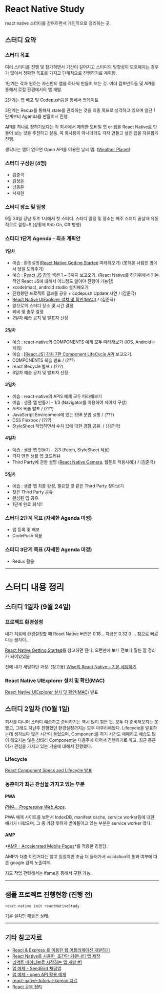 # React Native Study

react native 스터디를 참여하면서 개인적으로 정리하는 곳.

## 스터디 요약

### 스터디 목표

여러 스터디를 진행 및 참가하면서 기간이 길어지고 스터디의 방향성이 모호해지는 경우가 많아서 정확한 목표를 가지고 단계적으로 진행하기로 계획함.

1단계는 각자 원하는 자신만의 앱을 하나씩 만들어 보는 것. 여러 컴포넌트들 및 API를 통해서 로컬 환경에서의 앱 개발.

2단계는 앱 배포 및 Codepush등을 통해서 업데이트

3단계는 Redux를 통해서 state를 관리하는 것을 최종 목표로 생각하고 있으며 일단 1단계부터 Agenda를 만들어서 진행.

API를 하나로 정하기보다는 각 회사에서 제작한 모바일 앱 or 웹을 React Native로 만들어 보는 것을 추천하고 싶음. 꼭 회사용이 아니더라도 각자 만들고 싶은 앱을 자유롭게 진행.

생각나는 앱이 없으면 Open API를 이용한 날씨 앱. ([Weather Planet](https://developers.skplanetx.com/apidoc/kor/weather/))

### 스터디 구성원 (4명)

+ 김준극
+ 김정윤
+ 남동훈
+ 서재현

### 스터디 장소 및 일정

9월 24일 강남 토즈 1시에서 첫 스터디. 스터디 일정 및 장소는 매주 스터디 끝날때 유동적으로 결정~!! (상황에 따라 On, Off 병행)

### 스터디 1단계 Agenda - 최초 계획안

#### 1일차

+ 예습 : 환경설정([React Native Getting Started](https://facebook.github.io/react-native/docs/getting-started.html) 따라해오기) (못해온 사람은 옆에서 당일 도와주기) 
+ 예습 : [React JS 강좌](https://www.inflearn.com/course/react-%ea%b0%95%ec%a2%8c-velopert/?action=curriculum) 섹션 1 ~ 3까지 보고오기. (React Native를 하기위해서 기본적인 React JS에 대해서 어느정도 알아야 진행이 가능함)
+ xcode(mac), android studio 설치해오기
+ 진행했던 프로젝트 결과물 공유 + codepush Update 시연 / (김준극)
+ [React Native UIExplorer 설치 및 확인(MAC)](http://wagunblog.com/wp/?p=2144) / (김준극)
+ 앞으로의 스터디 장소 및 시간 결정
+ 회비 및 총무 결정
+ 2일차 예습 공지 및 발표자 선정

#### 2일차

+ 예습 : react-native의 COMPONENTS 예제 모두 따라해보기 (IOS, Android는 제외)
+ 예습 : [[React.JS] 강좌 7편 Component LifeCycle API](https://velopert.com/1130) 보고오기.
+ COMPONENTS 복습 발표 / (???)
+ react lifecycle 발표 / (???)
+ 3일차 예습 공지 및 발표자 선정

#### 3일차

+ 예습 : react-native의 APIS 예제 모두 따라해보기
+ 예습 : 샘플 앱 만들기 - 1/3 (Navigator를 이용하여 페이지 구성)
+ APIS 복습 발표 / (???)
+ JavaScript Environment에 있는 ES6 문법 설명 / (???)
+ CSS Flexbox / (???)
+ StyleSheet 작업하면서 수치 값에 대한 경험 공유. / (김준극)

#### 4일차

+ 예습 : 샘플 앱 만들기 - 2/3 (Fetch, StyleSheet 적용)
+ 각자 만든 샘플 앱 코드리뷰
+ Third Party에 관한 설명 ([React Native Camera](https://github.com/remobile/react-native-camera), 웹폰트 적용사례)) / (김준극)

#### 5일차

+ 예습 : 샘플 앱 최종 완성, 필요할 것 같은 Third Party 찾아보기 
+ 찾은 Third Party 공유
+ 완성된 앱 공유
+ 1단계 완료 회식!!

### 스터디 2단계 목표 (자세한 Agenda 미정)

+ 앱 등록 및 배포
+ CodePush 적용

### 스터디 3단계 목표 (자세한 Agenda 미정)

+ Redux 활용

*****

# 스터디 내용 정리

## 스터디 1일차 (9월 24일)

### 프로젝트 환경설정

내가 처음에 환경설정할 때 React Native 버전은 0.18... 지금은 0.32.0 ... 참으로 빠르다는 생각이... 

[React Native Getting Started](https://facebook.github.io/react-native/docs/getting-started.html)를 참고하면 된다. 오랜만에 보니 전보다 훨씬 잘 정리가 되어있었음

전에 내가 세팅하던 과정. (참고용) [Wise의 React Native – 기본 세팅하기](http://wagunblog.com/wp/?p=1855)

### React Native UIExplorer 설치 및 확인(MAC)

[React Native UIExplorer 설치 및 확인(MAC)](http://wagunblog.com/wp/?p=2144) 발표

## 스터디 2일차 (10월 1일)

회사를 다니며 스터디 예습하고 준비하기는 역시 많이 힘든 듯. 모두 다 준비해오지는 못했고, 그래도 지난주 진행했던 환경설정까지는 모두 마무리해왔다.
Lifecycle을 발표하는데 생각보다 많은 시간이 들었으며, Component를 하기 시간도 애매하고 예습도 많이 해오지는 않은 상태라 Component는 다음주에 이어서 진행하기로 하고, 최근 동훈이가 관심을 가지고 있는 기술에 대해서 진행했다.  

### Lifecycle

[React Component Specs and Lifecycle 발표](https://github.com/kjk7034/ReactLifecycle)

### 동훈이가 최근 관심을 가지고 있는 부분

#### PWA

*[PWA - Progressive Web Apps](https://developers.google.com/web/progressive-web-apps/)*.

PWA 예제 사이트를 보면서 IndexDB, manifest cache, service worker등에 대한 얘기가 나왔으며, 그 중 가장 핫하게 받아들이고 있는 부분은 service worker 였다.
  
#### AMP
 
*[AMP - Accelerated Mobile Pages](https://www.ampproject.org/)*를 적용한 경험담.

AMP가 대충 이런거다는 알고 있었지만 조금 더 들어가서 validation의 통과 여부에 따른 google 검색 노출여부.

지도 작업 관련해서는 ifame을 통해서 구현 가능.  

*****

## 샘플 프로젝트 진행현황 (진행 전)

```
react-native init reactNativeStudy
```

기본 설치만 해놓은 상태.

*****

## 기타 참고자료

* [React & Express 를 이용한 웹 어플리케이션 개발하기](https://www.inflearn.com/course/react-%EA%B0%95%EC%A2%8C-velopert/)
* [React Native를 사용한  초간단 커뮤니티 앱 제작](http://www.slideshare.net/taggon/react-native)
* [리액트 네이티브로 시작하는 앱 개발 #1](https://realm.io/kr/news/react-native/)
* [앱 예제 - SendBird 채팅앱](http://blog.sendbird.com/ko/tutorialreact-native%EC%97%90%EC%84%9C-%EC%B1%84%ED%8C%85-%EA%B5%AC%ED%98%84%ED%95%98%EA%B8%B0/)
* [앱 예제 - open API 활용 예제](https://github.com/kjk7034/RealTimeEmergencyDepartmentInfo)
* [react-native-tutorial-korean 자료](https://g6ling.gitbooks.io/react-native-tutorial-korean/content/1-1ko.html)
* [React 공부 정리](http://www.sangkon.com/2016/08/02/react-study-01/)
